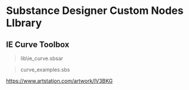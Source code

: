 # Substance Designer Custom Nodes LIbrary
## IE Curve Toolbox

> lib\ie_curve.sbsar

> curve_examples.sbs

https://www.artstation.com/artwork/lV3BKG
